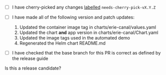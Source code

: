 <!--

Use the checklist below to ensure your release PR is complete before marking it ready for review.

-->

- [ ] I have cherry-picked any changes [labelled](https://github.com/flomesh-io/ErieCanal/labels) `needs-cherry-pick-vX.Y.Z`
- [ ] I have made all of the following version and patch updates:
  1. Updated the container image tag in charts/erie-canal/values.yaml
  2. Updated the chart **and** app version in charts/erie-canal/Chart.yaml
  3. Updated the image tags used in the automated demo
  4. Regenerated the Helm chart README.md

- [ ] I have checked that the base branch for this PR is correct as defined by the release guide
<!--
  If this PR is for updating the release branch, ensure the base branch is `release-vX.Y`.
  If this PR is for making changes on the main branch, ensure the base branch is `main`.
-->

Is this a release candidate?
